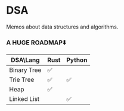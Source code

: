 # DSA

Memos about data structures and algorithms.



### A HUGE ROADMAP⬇️

| DSA\Lang    | Rust | Python |
| ----------- | ---- | ------ |
| Binary Tree | ✅    |        |
| Trie Tree   | ✅    | ✅      |
| Heap        | ✅    |        |
| Linked List |      | ✅      |
